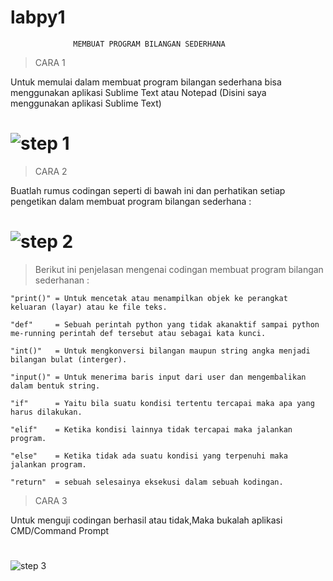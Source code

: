 # labpy1
                  MEMBUAT PROGRAM BILANGAN SEDERHANA
>CARA 1

Untuk memulai dalam membuat program bilangan sederhana bisa menggunakan aplikasi Sublime Text atau Notepad (Disini saya menggunakan aplikasi Sublime Text)

# ![step 1](https://user-images.githubusercontent.com/46734107/52326631-f5edd980-2a1b-11e9-87ec-8dfe0a3634b0.png)

>CARA 2

Buatlah rumus codingan seperti di bawah ini dan perhatikan setiap pengetikan dalam membuat program bilangan sederhana :

# ![step 2](https://user-images.githubusercontent.com/46734107/52327122-8b3d9d80-2a1d-11e9-9ab4-0c877f8d067f.png)

  
>Berikut ini penjelasan mengenai codingan membuat program bilangan sederhanan :

```
"print()" = Untuk mencetak atau menampilkan objek ke perangkat keluaran (layar) atau ke file teks.

"def"     = Sebuah perintah python yang tidak akanaktif sampai python me-running perintah def tersebut atau sebagai kata kunci.

"int()"   = Untuk mengkonversi bilangan maupun string angka menjadi bilangan bulat (interger).

"input()" = Untuk menerima baris input dari user dan mengembalikan dalam bentuk string.

"if"      = Yaitu bila suatu kondisi tertentu tercapai maka apa yang harus dilakukan.

"elif"    = Ketika kondisi lainnya tidak tercapai maka jalankan program. 

"else"    = Ketika tidak ada suatu kondisi yang terpenuhi maka jalankan program.

"return"  = sebuah selesainya eksekusi dalam sebuah kodingan.
```

>CARA 3

Untuk menguji codingan berhasil atau tidak,Maka bukalah aplikasi CMD/Command Prompt

# 
![step 3](https://user-images.githubusercontent.com/46734107/52329678-fbe8b800-2a25-11e9-80f0-daa814968a58.png)




#

#




